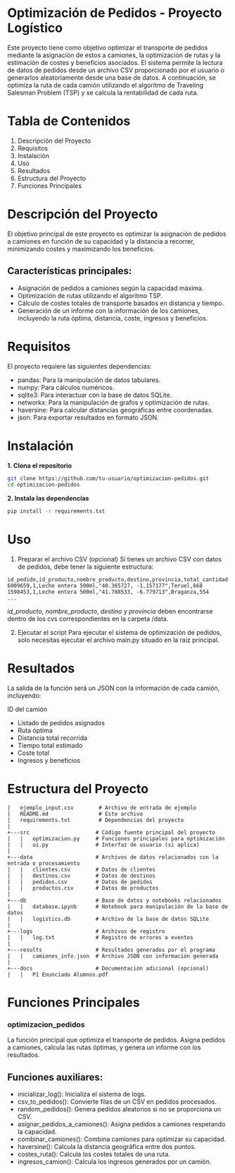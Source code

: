 Optimización de Pedidos - Proyecto Logístico
============================================
Este proyecto tiene como objetivo optimizar el transporte de pedidos mediante la asignación de estos a camiones, la optimización de rutas y la estimación de costes y beneficios asociados. El sistema permite la lectura de datos de pedidos desde un archivo CSV proporcionado por el usuario o generarlos aleatoriamente desde una base de datos. A continuación, se optimiza la ruta de cada camión utilizando el algoritmo de Traveling Salesman Problem (TSP) y se calcula la rentabilidad de cada ruta.

# Tabla de Contenidos
1. Descripción del Proyecto
2. Requisitos
3. Instalación
4. Uso
5. Resultados
6. Estructura del Proyecto
7. Funciones Principales

# Descripción del Proyecto
El objetivo principal de este proyecto es optimizar la asignación de pedidos a camiones en función de su capacidad y la distancia a recorrer, minimizando costes y maximizando los beneficios.

## Características principales:

- Asignación de pedidos a camiones según la capacidad máxima.
- Optimización de rutas utilizando el algoritmo TSP.
- Cálculo de costes totales de transporte basados en distancia y tiempo.
- Generación de un informe con la información de los camiones, incluyendo la ruta óptima, distancia, coste, ingresos y beneficios.

# Requisitos
El proyecto requiere las siguientes dependencias:

- pandas: Para la manipulación de datos tabulares.
- numpy: Para cálculos numéricos.
- sqlite3: Para interactuar con la base de datos SQLite.
- networkx: Para la manipulación de grafos y optimización de rutas.
- haversine: Para calcular distancias geográficas entre coordenadas.
- json: Para exportar resultados en formato JSON.

# Instalación
**1. Clona el repositorio**
```bash
git clone https://github.com/tu-usuario/optimizacion-pedidos.git
cd optimizacion-pedidos
```
**2. Instala las dependencias**
```bash
pip install -r requirements.txt
```

# Uso
1. Preparar el archivo CSV (opcional)
Si tienes un archivo CSV con datos de pedidos, debe tener la siguiente estructura:

```csv
id_pedido,id_producto,nombre_producto,destino,provincia,total_cantidad
6009659,1,Leche entera 500ml,"40.365727, -1.157177",Teruel,668
1598453,1,Leche entera 500ml,"41.788533, -6.779713",Braganza,554
...
```
*id_producto*, *nombre_producto*, *destino* y *provincia* deben encontrarse dentro de los cvs correspondientes en la carpeta /data.

2. Ejecutar el script
Para ejecutar el sistema de optimización de pedidos, solo necesitas ejecutar el archivo main.py situado en la raiz principal.

# Resultados
La salida de la función será un JSON con la información de cada camión, incluyendo:

ID del camión
- Listado de pedidos asignados
- Ruta óptima
- Distancia total recorrida
- Tiempo total estimado
- Coste total
- Ingresos y beneficios

# Estructura del Proyecto
```plaintext
|   ejemplo_input.csv        # Archivo de entrada de ejemplo
|   README.md                # Este archivo
|   requirements.txt         # Dependencias del proyecto
|
+---src                     # Código fuente principal del proyecto
|   |   optimizacion.py     # Funciones principales para optimización
|   |   ui.py               # Interfaz de usuario (si aplica)
|
+---data                    # Archivos de datos relacionados con la entrada o procesamiento
|   |   clientes.csv        # Datos de clientes
|   |   destinos.csv        # Datos de destinos
|   |   pedidos.csv         # Datos de pedidos
|   |   productos.csv       # Datos de productos
|
+---db                      # Base de datos y notebooks relacionados
|   |   database.ipynb      # Notebook para manipulación de la base de datos
|   |   logistics.db        # Archivo de la base de datos SQLite
|
+---logs                    # Archivos de registro
|   |   log.txt             # Registro de errores o eventos
|
+---results                 # Resultados generados por el programa
|   |   camiones_info.json  # Archivo JSON con información generada
|
+---docs                    # Documentación adicional (opcional)
|   |   P1 Enunciado Alumnos.pdf
```

# Funciones Principales
### optimizacion_pedidos
La función principal que optimiza el transporte de pedidos. Asigna pedidos a camiones, calcula las rutas óptimas, y genera un informe con los resultados.

## Funciones auxiliares:
- inicializar_log(): Inicializa el sistema de logs.
- csv_to_pedidos(): Convierte filas de un CSV en pedidos procesados.
- random_pedidos(): Genera pedidos aleatorios si no se proporciona un CSV.
- asignar_pedidos_a_camiones(): Asigna pedidos a camiones respetando la capacidad.
- combinar_camiones(): Combina camiones para optimizar su capacidad.
- haversine(): Calcula la distancia geográfica entre dos puntos.
- costes_ruta(): Calcula los costes totales de una ruta.
- ingresos_camion(): Calcula los ingresos generados por un camión.
